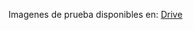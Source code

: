 Imagenes de prueba disponibles en:
[Drive](https://drive.google.com/drive/folders/1Ip9X9ponC-O7mmZgKySdMTQLyNX2ivWk?usp=sharing)